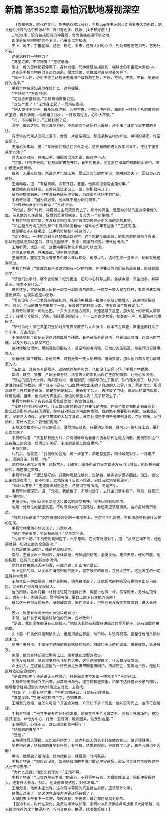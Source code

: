 # 新篇 第352章 最怕沉默地凝视深空
        【告知书友，时代在变化，免费站点难以长存，手机app多书源站点切换看书大势所趋，站长给你推荐的这个换源APP，听书音色多、换源、找书都好使！】
       17纪以来，没有被摧毁前的冲霄殿，曾为最强剑道传承之地。
       即便是旧圣时期的剑圣复活，也要比过才知道。
       天上，地下，宇宙星海，过去，现在，未来，还有人们的心中，到处都是茫茫剑光，它无处不在。
       这是怎样的一种伟力？
       “真圣之威，不可揣度！”王煊低语。
       刚才，他的思维都要停滞了，身体发僵，元神像是被捕捉到一幅静止的宇宙宏大画卷中。
       这还是手机奇物在他身边的结果，很难想象，单独面对真圣时会怎样？
       “你一个人时，绝对不能主动抬头去看那个级数的生物，不思，不想，不念，不看，便是最好的选择。”
       手机奇物像是知道他在想什么，这样提醒。
       “不然呢？”王煊问道。
       “可能会直接暴毙。”手机奇物直接说道。
       “这么严重？！”王煊身上起了一层鸡皮疙瘩。
       “别人或许不至于，最多思维停顿，心神空白。但你心中所想，和他们一样吗？从刺青宫到纸圣殿，再到妖庭……你掰着手指头，一路数落过去，心中大不敬。”
       “行，不用解释了。”王煊打断了它。
       深空，偏远之地，两大真圣对峙，不单是两个道场的人震撼，还引来了其他至高生物的关注。
       有恐怖的光束从苍穹上落下，像是一片星系横过，那是某种生物的眸光，瞬间的凝视，时空凝固了。
       王煊心头季动，道：“幸好他们都活在世外之地，这要是随便进入现实世界中，还让宇宙各族怎么活？”
       两大真圣对峙，并未出手，相隔着混沌大雾，都寂静不动。
       “可惜，终究不是你。”枯寂岭的真圣开口，看不到真身，他立足在模湖而寂静的山岭中，那山景宏大而缥缈。
       接着，无量光绽放，大道碎片化成江海，蔓延过苍茫的大宇宙，他瞬间消失了，回归自己的道场。
       王煊动容，道：“有格局啊，没有开打，甚至，他都没提混沌金莲的事。”
       枯寂岭的真圣降临，真的只是过来见上一面，刹那就离开了。
       虽然他提前到来，但并没有去逼压冲霄殿，为难那片道场中的门徒。
       手机奇物道：“因为没必要，他本就不是为动武而来。”
       “冲霄殿的真圣究竟是谁？”王煊问道。
       “6纪前，那个时代，冲霄殿之主终究是死去了。如今的真圣，是因为折断的圣剑染着他的血，带着他的几许遗憾，促发剑灵激烈蜕变，复苏为一个新生物。”
       手机奇物感觉可惜，并没有见到当年那个敢挥剑绞碎必杀名单的刚烈真圣。
       “和在超凡光海见到的那个手持巨斧追着你一路砍的少年有些像？”王煊问道。
       他是哪壶不开提哪壶，让手机奇物都不待见他了。
       “那个死后，一缕执念融入违禁物品巨斧中。这个则是全面消散，他殒落前的遗憾与思绪，影响到超级违禁级圣剑，其剑灵因感怀，思念，而激烈蜕变，想代他出战。”
       王煊听闻，也是一叹，这世间哪有那么多奇迹可以出现。
       两位真圣相遇，并未血战，很平静地落幕。
       王煊感觉，至高生物没有想象中那么难以相处，他原以为，这种生灵一旦出世，动辄就是星海流血。
       手机奇物道：“能成为真圣者确实都有一定的气魄，但你要认为他们皆慈眉善目，那就是臆想了。”
       “该他们出手时，哪个会留情？纪元更迭，超凡中心转移之际，各族争渡，真圣出手，粉碎星空，根本不算什么。”
       说到这里，它的屏幕上出现一副又一副暗澹的画面，一颗又一颗大星在炸开，有血液真实溅落出屏幕，在现实虚空中消散。
       “看到没有？一位老真圣在战死前，将道场中最后一批弟子以及少数后人，送进时空裂缝中。结果，胜出的真圣依旧拍了一掌，看那逃亡的神船上面，还有仅出生数日婴儿。”
       手机奇物展现一副动态图，一只大手从远方而来，快速遮蔽了星空，那大船上的所有人都惊恐了，接着寸寸破碎，消失，包括很小的孩子，十一二岁的少女等，都轰的一声，和星海共同爆碎了。
       “斩尽杀绝！那位真圣只是怕对头有真灵藏于后人血脉中，根本不去探查，直接全部打杀了个干净，万古成空。”
       王煊感觉到了那纪元更迭时的血腥与残酷，真圣道场若是败落，竟是如此可怕，连自己的门徒，以及少数后人都保不住。
       这对他触动很大，想到遇到的那些人，悬空岭的凌清璇、五劫山的伍临道、月圣湖的安静琪等人。
       别看他们眼下璀璨，身份高贵，可若是有一天大劫来临，道场败落，那么他们都会成为最可悲的人。
       “五劫山，其真圣若是殒落，追随他的那些势力，也都没什么好下场。”手机奇物提醒。
       瞬间，晴空、狼獾、八眼金蝉金铭、洛莹等人的面孔出现在王煊的眼前，让他心头沉重。
       “现在的超凡大世界，确实很灿烂，但是别把一切都想的过于美好，你的路太顺了，缺少血淋淋的经历与教训。哪个真圣不是从尸山血骨中爬出来的？身边的人七零八落，凋谢消亡，所谓高悬在世外的真圣道场，都是在他崛起后，重新有了后人，再次收了门徒，体现出的繁花似锦，辉煌璀璨。当年，他没成为真圣前，身边的那些人呢？几乎都死去了。”
       手机奇物扒开了各真圣道场繁盛表象下的血色真相。
       “我绝对不想经历这些。什么血淋淋的教训？只要我足够强，在每个境界都能走到最高处，那么就是那些对头经历凋零，那些敌对阵营沐浴血色惨烈。我的路不想要那些悲歌。待我崛起时，没有熟人相伴，没有共患难的人站在身边，反而让那些不相干者来到身边，花团锦簇，沐浴灿烂，有什么意义？要他们何用。”
       王煊这次根本不认可它的观点，激烈地反驳着，只要他足够强，就可以一路打穿上去，要什么血与悲？
       手机奇物道：“真圣都有无力时，只能眼睁睁地看着门徒与后代在远方消散，更何况你这个还在路上的真仙，想得过于美好，未来的落差反而会更大。”
       王煊沉默。
       片刻后，他叹道：“我能做的就是，每一步落下，都足够坚实，同领域无对手，一路走下去，直到真圣，降服一切。”
       他的修行速度足够快，远超常人，260岁，很多所谓的天才都还没有羽化登仙，他超规格破限后，都已接近天级。
       手机奇物道：“想法是好的，只要你崛起足够快，足够强，确实会少很多困扰。但是，能说出来的艰难困苦，都不叫事，就怕将来什么都不想说，只想沉默地凝视深空。”
       “你什么意思？”王煊露出凝重之色，总觉得它有所指，问题不小。
       手机奇物很深沉，道：“走吧，我疲倦了，不想说话了。去红尘旧景中看下，然后，我要沉寂一段时间。”
       王煊点头，他们从世外之地这片偏远的深空离开，很快回归到现世中。
       这是一处繁忙的星空航道，不时有巨大的飞船路过，看起来应该是商队，这片星域商贸发达。
       “你的对头是谁？”站在航道较远处的一块陨石上，王煊问手机奇物，不知道那些到底什么样的生灵。
       手机奇物果然不想说话了，沉默以对。
       “他们不是善类，穷凶极恶吗？”他再次问道。
       “也谈不上吧。”手机奇物竟回应了，出乎意料，它没有贬低对手，道：“虽然立场不同，但也很难将一切对立面的全部否决。”
       它的屏幕发出微光，像是在凝视深空。
       突然，王煊发出一声闷哼，身体踉跄，元神剧烈动荡，全身发光，无声无息，他的四肢，他的胸膛，还有头上都有血水流淌。
       他的身体被超凡因子包裹，形成光雾，阻止伤势蔓延。
       头上温热的血，从发丝中滑落到他的脸上，留下殷红的痕迹，在外太空中，这里发生的一切显得非常诡异。
       王煊生出一种虚弱感，并伴着剧痛，他竟被攻击了，连他超常的神感没有提前生出任何感应，就是现在也没有发现敌人。
       他的四肢，各自钉着一杆锈迹斑斑的怪异长矛，胸膛上也有一杆，贯穿而出，另外在顶骨上，也有一杆，刺进头皮，显得很可怕，要自上而下钉穿他的头颅！
       最后这一杆怪异的长矛，虽刺破血肉，抵在顶骨上，但终究是没有能贯穿骨骼，进入头颅内。
       因为，那里有专属于他的御道纹理印记！
       不然，这杆长矛可能会钉杀他的元神，足以致命！
       “是谁，我到现在都没有见到敌人。”他低头看向从胸膛穿透而过的怪异铜矛，还有四肢也被刺穿。
       头上那一杆虽然只是刺破头皮，但是却抵在那里一动不动，并没有脱落，甚至任他甩头都纹丝未动。
       他用手去触摸，手直接划过胸前带着锈迹的铜矛，四肢和头上的也如此，像是虚影，无法触及。
       但是，他的身体却感觉剧痛无比，绝非受到虚假的攻击。
       周围没有敌踪，随着那支商队飞船的远去，这里彻底寂静了，什么都没有发现。
       命土后方，王煊留在那里的一缕元神之光携带御道旗回归，持旗而立，警惕地扫视，但这片区域依旧空寂如常。
       “是谁在暗中？还是说无人在附近，只是隔着虚空发出一种咒术？”王煊开口。
       手机奇物无声地飞了出来，屏幕泛出乌光，连它都有些郑重，拍摄下这种怪异长矛的照片，而后和曾经捕捉到的大时代痕迹去对比，去查找。
       “找到了，问题有些严重！”手机奇物开口，让他有心理准备。
       “真圣发难。”它道出这样四个字，告知真相。
       王煊童孔收缩，这怎么可能？真圣会对他一介真仙下手？而且，他并没有死去，这不符合常理。
       手机奇物道：“他并不是专门针对你发难，他身在三千片星域之外，高悬世外道场中，相距极其遥远，以他为中心，打出一道涟漪，触发因果，波及到这里。”
       王煊闻言，心惊不已，这么遥远都能中招？！
       “枯寂岭的真圣？”
       “是他。”
       王煊顿时眉头深锁，意识到麻烦大了，这六杆虚无的长矛钉在他的身上，估计很棘手。
       早先他还说，枯寂岭的真圣有格局，有气魄，结果转眼间，他就挨了六矛，真圣心眼也不大啊！
       瞬间，他想到了姜清瑶，颇为她担心，就要第一时间联系。
       手机奇物道：“她应该没事，如果枯寂岭的老僵尸敢动冲霄道场，那么他自身的枯寂岭也将从此不得安宁。”
       “为什么是我，他怎么发现的？”王煊不解。
       手机奇物道：“以世外那头老僵尸的道行，于冥冥中有感，大概能推演出，除却冲霄殿的人，还有外人参与，然后，他凭借直觉感应，对外发难。”
       王煊无言，他原本还觉得，这次有冲霄殿的真圣挡在前面，应该没什么事。
       结果反过来了，他这次竟直接为冲霄道场背锅了？
       大家明天上午看下一章吧，深夜没有，不要等，最近都在早晨更新的。
       【告知书友，时代在变化，免费站点难以长存，手机app多书源站点切换看书大势所趋，站长给你推荐的这个换源APP，听书音色多、换源、找书都好使！】